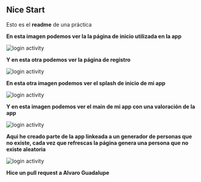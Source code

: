 ## Nice Start

Esto es el  **readme** de una práctica


**En esta imagen podemos ver la la página de inicio utilizada en la app**

![login activity](app/img/inicio.png)



**Y en esta otra podemos ver la página de registro**


![login activity](app/img/registro.png)


**En esta otra imagen podemos ver el splash de inicio de mi app**

![login activity](app/img/Splash.png)

**Y en esta imagen podemos ver el main de mi app con una valoración de la app**

![login activity](app/img/Main.png)

**Aqui he creado parte de la app linkeada a un generador de personas que no existe,
cada vez que refrescas la página genera una persona que no existe aleatoria**

![login activity](app/img/Nopeople.png)


**Hice un pull request a Alvaro Guadalupe**